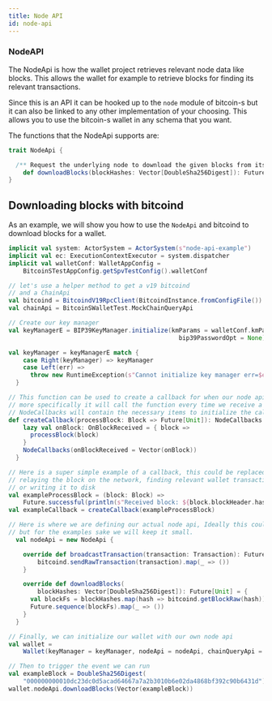 ```yaml
---
title: Node API
id: node-api
---
```



### NodeAPI

The NodeApi is how the wallet project retrieves relevant node data like blocks.
This allows the wallet for example to retrieve blocks for finding its relevant transactions.

Since this is an API it can be hooked up to the `node` module of bitcoin-s but it can also be linked to
any other implementation of your choosing. This allows you to use the bitcoin-s wallet in any schema that you
want.

The functions that the NodeApi supports are:

```scala
trait NodeApi {

  /** Request the underlying node to download the given blocks from its peers and feed the blocks to [[org.bitcoins.node.NodeCallbacks]] */
    def downloadBlocks(blockHashes: Vector[DoubleSha256Digest]): Future[Unit]
}
```

## Downloading blocks with bitcoind

As an example, we will show you how to use the `NodeApi` and bitcoind to download blocks for a wallet.

```scala
implicit val system: ActorSystem = ActorSystem(s"node-api-example")
implicit val ec: ExecutionContextExecutor = system.dispatcher
implicit val walletConf: WalletAppConfig =
    BitcoinSTestAppConfig.getSpvTestConfig().walletConf

// let's use a helper method to get a v19 bitcoind
// and a ChainApi
val bitcoind = BitcoindV19RpcClient(BitcoindInstance.fromConfigFile())
val chainApi = BitcoinSWalletTest.MockChainQueryApi

// Create our key manager
val keyManagerE = BIP39KeyManager.initialize(kmParams = walletConf.kmParams,
                                               bip39PasswordOpt = None)

val keyManager = keyManagerE match {
    case Right(keyManager) => keyManager
    case Left(err) =>
      throw new RuntimeException(s"Cannot initialize key manager err=$err")
  }

// This function can be used to create a callback for when our node api calls downloadBlocks,
// more specifically it will call the function every time we receive a block, the returned
// NodeCallbacks will contain the necessary items to initialize the callbacks
def createCallback(processBlock: Block => Future[Unit]): NodeCallbacks = {
    lazy val onBlock: OnBlockReceived = { block =>
      processBlock(block)
    }
    NodeCallbacks(onBlockReceived = Vector(onBlock))
  }

// Here is a super simple example of a callback, this could be replaced with anything, from
// relaying the block on the network, finding relevant wallet transactions, verifying the block,
// or writing it to disk
val exampleProcessBlock = (block: Block) =>
    Future.successful(println(s"Received block: ${block.blockHeader.hashBE}"))
val exampleCallback = createCallback(exampleProcessBlock)

// Here is where we are defining our actual node api, Ideally this could be it's own class
// but for the examples sake we will keep it small.
  val nodeApi = new NodeApi {

    override def broadcastTransaction(transaction: Transaction): Future[Unit] = {
        bitcoind.sendRawTransaction(transaction).map(_ => ())
    }

    override def downloadBlocks(
        blockHashes: Vector[DoubleSha256Digest]): Future[Unit] = {
      val blockFs = blockHashes.map(hash => bitcoind.getBlockRaw(hash))
      Future.sequence(blockFs).map(_ => ())
    }
  }

// Finally, we can initialize our wallet with our own node api
val wallet =
    Wallet(keyManager = keyManager, nodeApi = nodeApi, chainQueryApi = chainApi, feeRateApi = ConstantFeeRateProvider(SatoshisPerVirtualByte.one), creationTime = Instant.now)

// Then to trigger the event we can run
val exampleBlock = DoubleSha256Digest(
    "000000000010dc23dc0d5acad64667a7a2b3010b6e02da4868bf392c90b6431d")
wallet.nodeApi.downloadBlocks(Vector(exampleBlock))
```
